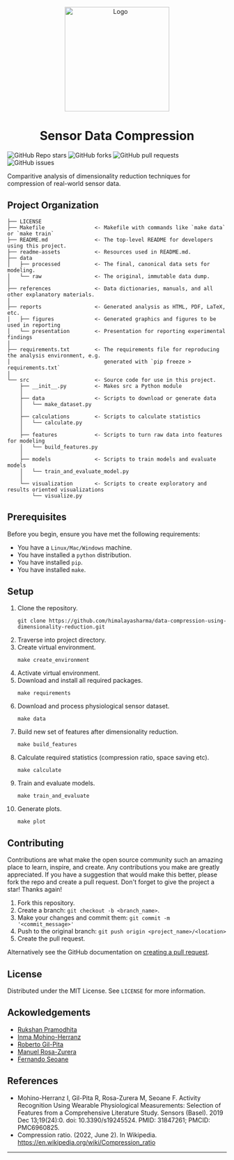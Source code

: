<!-- PROJECT LOGO -->
<br />
<div align="center">
  <a>
    <img src="readme-assets/analytics-3088958-1920.jpg" alt="Logo" width="240" height="240">
  </a>

  <h1 align="center">Sensor Data Compression</h1>
</div>

<img alt="GitHub Repo stars" src="https://img.shields.io/github/stars/himalayasharma/compression-using-dimensionality-reduction?style=social"> <img alt="GitHub forks" src="https://img.shields.io/github/forks/himalayasharma/compression-using-dimensionality-reduction?style=social"> <img alt="GitHub pull requests" src="https://img.shields.io/github/issues-pr/himalayasharma/compression-using-dimensionality-reduction"> <img alt="GitHub issues" src="https://img.shields.io/github/issues-raw/himalayasharma/compression-using-dimensionality-reduction">


Comparitive analysis of dimensionality reduction techniques for compression of real-world sensor data.

Project Organization
------------

    ├── LICENSE
    ├── Makefile                <- Makefile with commands like `make data` or `make train`
    ├── README.md               <- The top-level README for developers using this project.
    ├── readme-assets           <- Resources used in README.md.
    ├── data
    │   ├── processed           <- The final, canonical data sets for modeling.
    │   └── raw                 <- The original, immutable data dump.
    │
    ├── references              <- Data dictionaries, manuals, and all other explanatory materials.
    │
    ├── reports                 <- Generated analysis as HTML, PDF, LaTeX, etc.
    │   ├── figures             <- Generated graphics and figures to be used in reporting
    │   └── presentation        <- Presentation for reporting experimental findings
    │
    ├── requirements.txt        <- The requirements file for reproducing the analysis environment, e.g.
    │                              generated with `pip freeze > requirements.txt`
    │
    └── src                     <- Source code for use in this project.
        ├── __init__.py         <- Makes src a Python module
        │
        ├── data                <- Scripts to download or generate data
        │   └── make_dataset.py
        │
        ├── calculations        <- Scripts to calculate statistics
        │   └── calculate.py
        │
        ├── features            <- Scripts to turn raw data into features for modeling
        │   └── build_features.py
        │
        ├── models              <- Scripts to train models and evaluate models
        │   └── train_and_evaluate_model.py              
        │
        └── visualization       <- Scripts to create exploratory and results oriented visualizations
            └── visualize.py

Prerequisites
------------
Before you begin, ensure you have met the following requirements:
* You have a `Linux/Mac/Windows` machine.
* You have installed a `python` distribution.
* You have installed `pip`.
* You have installed `make`.

Setup
------------
1. Clone the repository.
	```
	git clone https://github.com/himalayasharma/data-compression-using-dimensionality-reduction.git
	```
2. Traverse into project directory.
3. Create virtual environment.
	```make
	make create_environment
	```
4. Activate virtual environment.
5. Download and install all required packages.
	```make
	make requirements
	```
6. Download and process physiological sensor dataset.
	```make
	make data
	```
7. Build new set of features after dimensionality reduction.
	```make
	make build_features
	```
8. Calculate required statistics (compression ratio, space saving etc).
	```make
	make calculate
	```
9. Train and evaluate models.
	```make
	make train_and_evaluate
	```
10. Generate plots.
	```make
	make plot
	```
   
Contributing
------------
Contributions are what make the open source community such an amazing place to learn, inspire, and create. Any contributions you make are greatly appreciated. If you have a suggestion that would make this better, please fork the repo and create a pull request. Don't forget to give the project a star! Thanks again!

1. Fork this repository.
2. Create a branch: `git checkout -b <branch_name>`.
3. Make your changes and commit them: `git commit -m '<commit_message>'`
4. Push to the original branch: `git push origin <project_name>/<location>`
5. Create the pull request.

Alternatively see the GitHub documentation on [creating a pull request](https://help.github.com/en/github/collaborating-with-issues-and-pull-requests/creating-a-pull-request).

License
------------
Distributed under the MIT License. See `LICENSE` for more information.

Ackowledgements
------------
* [Rukshan Pramodhita](https://rukshanpramoditha.medium.com/)
* [Inma Mohino-Herranz](https://pubmed.ncbi.nlm.nih.gov/?term=Mohino-Herranz%20I%5BAuthor%5D)
* [Roberto Gil-Pita](https://pubmed.ncbi.nlm.nih.gov/?term=Gil-Pita%20R%5BAuthor%5D)
* [Manuel Rosa-Zurera](https://pubmed.ncbi.nlm.nih.gov/?term=Rosa-Zurera%20M%5BAuthor%5D)
* [Fernando Seoane](https://pubmed.ncbi.nlm.nih.gov/?term=Seoane%20F%5BAuthor%5D)

References
------------
* Mohino-Herranz I, Gil-Pita R, Rosa-Zurera M, Seoane F. Activity Recognition Using Wearable Physiological Measurements: Selection of Features from a Comprehensive Literature Study. Sensors (Basel). 2019 Dec 13;19(24):0. doi: 10.3390/s19245524. PMID: 31847261; PMCID: PMC6960825.
* Compression ratio. (2022, June 2). In Wikipedia. https://en.wikipedia.org/wiki/Compression_ratio
--------
